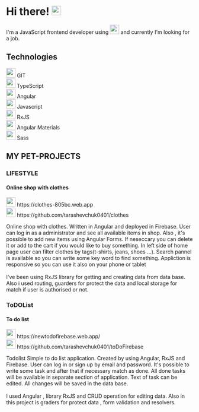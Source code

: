 <h1>Hi there!
    <img src="https://img.icons8.com/?size=512&id=1H52efUsDX7A&format=png" width=25px alt="angular">
</h1>

<p>I'm a JavaScript frontend developer using
    <img src="https://img.icons8.com/?size=512&id=71257&format=png" width=25px alt="angular">
    and currently I'm looking for a job.
</p>
<h2>Technologies</h2>
<section>
        <div>
            <img src="https://img.icons8.com/?size=512&id=20906&format=png" width=25px alt="angular">
            <span>GIT</span>
        </div>
        <div>
            <img src="https://img.icons8.com/?size=512&id=wpZmKzk11AzJ&format=png" width=25px alt="angular">
            <span>TypeScript</span>
        </div>
        <div>
            <img src="https://img.icons8.com/?size=512&id=71257&format=png" width=25px alt="angular">
            <span>Angular</span>
        </div>
        <div>
            <img src="https://img.icons8.com/?size=512&id=108784&format=png" width=25px alt="angular">
            <span>Javascript</span>
        </div>
        <div>
            <img src="https://seeklogo.com/images/R/rxjs-logo-1C13E67498-seeklogo.com.png" width=25px alt="angular">
            <span>RxJS</span>
        </div>
        <div>
            <img src="https://material.angular.io/assets/img/angular-material-logo.svg" width=25px alt="angular">
            <span>Angular Materials</span>
        </div>
        <div>
            <img src="https://img.icons8.com/?size=512&id=QBqFNfPPB2Kx&format=png" width=25px alt="angular">
            <span>Sass </span>
        </div>
</section>
<div>
    <h2> MY PET-PROJECTS</h2>
    <section>
        <h3>LIFESTYLE</h3>
        <h4>Online shop with clothes</h4>
        <div>
            <img src="https://img.icons8.com/?size=512&id=1349&format=png" width=25px alt="">
            <span>https://clothes-805bc.web.app</span>
            <br>
            <img src="https://img.icons8.com/?size=512&id=20906&format=png" width=25px alt="">
            <span>https://github.com/tarashevchuk0401/clothes</span>
            <p>
                Online shop with clothes. Written in Angular and deployed in Firebase.
                User can log in as a administrator and see all available items in shop. Also , it's possible to
                add new items using Angular Forms. If neseccary you can delete it or add to the cart if you would like
                to buy something.
                In left side of home page user can filter clothes by tags(t-shirts, jeans, shoes ...).
                Search pannel is available so you can write some key word to find something.
                Appliction is responsive so you can use it also on your phone or tablet
                <br>
                <br>
                I've been using RxJS library for getting and creating data from data base.
                <br>
                Also i used routing, guarders for protect the data and local storage for match
                if user is authorised or not.
            </p>
        </div>
    </section>
    <section>
        <h3>ToDOList</h3>
        <h4>To do list</h4>
        <div>
            <img src="https://img.icons8.com/?size=512&id=1349&format=png" width=25px alt="">
            <span>https://newtodofirebase.web.app/</span>
            <br>
            <img src="https://img.icons8.com/?size=512&id=20906&format=png" width=25px alt="">
            <span>https://github.com/tarashevchuk0401/toDoFirebase</span>
            <p>
                Todolist
                Simple to do list application. Created by using Angular, RxJS and Firebase. User can log in or sign up
                by email and
                password. It's possible to write some task
                and after that if necessary match as done. All done tasks will be available in separate section of
                application.
                Text of task can be edited. All changes will be saved in the data base.
                <br>
                <br>
                I used Angular , library RxJS and CRUD operation for editing data. Also in this project is graders for
                protect data , form validation and resolvers.
            </p>
        </div>
    </section>
</div>
